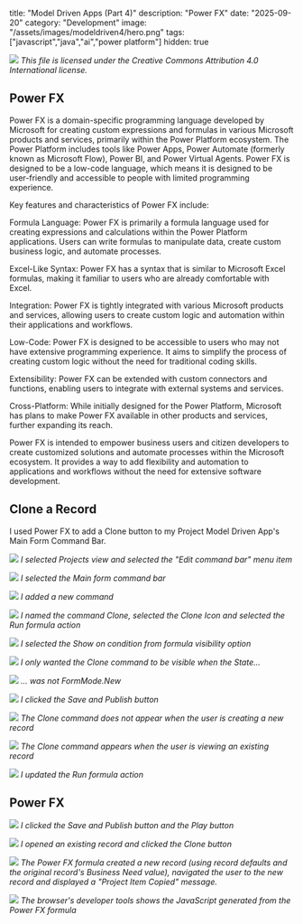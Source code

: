 title: "Model Driven Apps (Part 4)"
description: "Power FX"
date: "2025-09-20"
category: "Development"
image: "/assets/images/modeldriven4/hero.png"
tags: ["javascript","java","ai","power platform"]
hidden: true

![](/assets/images/modeldriven4/office-365-icon-500x500.png)
*This file is licensed under the Creative Commons Attribution 4.0 International license.*


## Power FX

Power FX is a domain-specific programming language developed by Microsoft for creating custom expressions and formulas in various Microsoft products and services, primarily within the Power Platform ecosystem. The Power Platform includes tools like Power Apps, Power Automate (formerly known as Microsoft Flow), Power BI, and Power Virtual Agents. Power FX is designed to be a low-code language, which means it is designed to be user-friendly and accessible to people with limited programming experience.

Key features and characteristics of Power FX include:

Formula Language: Power FX is primarily a formula language used for creating expressions and calculations within the Power Platform applications. Users can write formulas to manipulate data, create custom business logic, and automate processes.

Excel-Like Syntax: Power FX has a syntax that is similar to Microsoft Excel formulas, making it familiar to users who are already comfortable with Excel.

Integration: Power FX is tightly integrated with various Microsoft products and services, allowing users to create custom logic and automation within their applications and workflows.

Low-Code: Power FX is designed to be accessible to users who may not have extensive programming experience. It aims to simplify the process of creating custom logic without the need for traditional coding skills.

Extensibility: Power FX can be extended with custom connectors and functions, enabling users to integrate with external systems and services.

Cross-Platform: While initially designed for the Power Platform, Microsoft has plans to make Power FX available in other products and services, further expanding its reach.

Power FX is intended to empower business users and citizen developers to create customized solutions and automate processes within the Microsoft ecosystem. It provides a way to add flexibility and automation to applications and workflows without the need for extensive software development.


## Clone a Record

I used Power FX to add a Clone button to my Project Model Driven App's Main Form Command Bar.

![](/assets/images/modeldriven4/screenshot-2023-10-08-at-12.00.42-pm-2136x1080.png)
*I selected Projects view and selected the "Edit command bar" menu item*

![](/assets/images/modeldriven4/screenshot-2023-10-08-at-12.01.14-pm-2136x1010.png)
*I selected the Main form command bar*

![](/assets/images/modeldriven4/screenshot-2023-10-08-at-12.03.28-pm-2136x1013.png)
*I added a new command*

![](/assets/images/modeldriven4/screenshot-2023-10-08-at-12.05.32-pm-2136x1012.png)
*I named the command Clone, selected the Clone Icon and selected the Run formula action*

![](/assets/images/modeldriven4/screenshot-2023-10-08-at-12.10.41-pm-2136x1010.png)
*I selected the Show on condition from formula visibility option*

![](/assets/images/modeldriven4/screenshot-2023-10-08-at-12.11.08-pm-2136x1014.png)
*I only wanted the Clone command to be visible when the State...*

![](/assets/images/modeldriven4/screenshot-2023-10-08-at-12.11.33-pm-2136x1012.png)
*... was not FormMode.New*

![](/assets/images/modeldriven4/screenshot-2023-10-08-at-12.11.53-pm-2136x386.png)
*I clicked the Save and Publish button*

![](/assets/images/modeldriven4/screenshot-2023-10-08-at-12.12.58-pm-2136x711.png)
*The Clone command does not appear when the user is creating a new record*

![](/assets/images/modeldriven4/screenshot-2023-10-08-at-12.16.12-pm-2136x642.png)
*The Clone command appears when the user is viewing an existing record*

![](/assets/images/modeldriven4/screenshot-2023-10-08-at-12.19.13-pm-2136x879.png)
*I updated the Run formula action*


## Power FX

![](/assets/images/modeldriven4/screenshot-2023-10-08-at-12.34.27-pm-2136x219.png)
*I clicked the Save and Publish button and the Play button*

![](/assets/images/modeldriven4/screenshot-2023-10-08-at-12.34.52-pm-2136x651.png)
*I opened an existing record and clicked the Clone button*

![](/assets/images/modeldriven4/screenshot-2023-10-08-at-12.35.05-pm-2136x787.png)
*The Power FX formula created a new record (using record defaults and the original record's Business Need value), navigated the user to the new record and displayed a "Project Item Copied" message.*

![](/assets/images/modeldriven4/screenshot-2023-10-08-at-12.50.47-pm-2136x892.png)
*The browser's developer tools shows the JavaScript generated from the Power FX formula*
